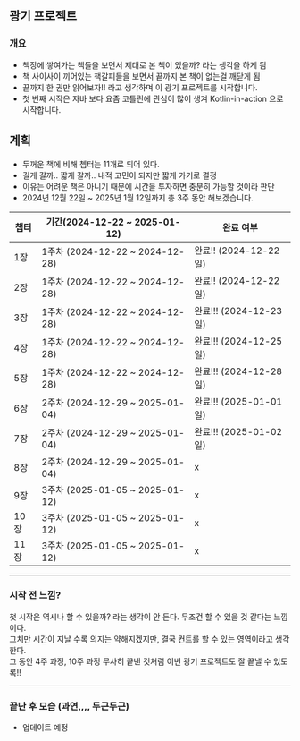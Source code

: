 ## 광기 프로젝트

### 개요

- 책장에 쌓여가는 책들을 보면서 제대로 본 책이 있을까? 라는 생각을 하게 됨
- 책 사이사이 끼어있는 책갈피들을 보면서 끝까지 본 책이 없는걸 깨닫게 됨
- 끝까지 한 권만 읽어보자!! 라고 생각하며 이 광기 프로젝트를 시작합니다.
- 첫 번째 시작은 자바 보다 요즘 코틀린에 관심이 많이 생겨 Kotlin-in-action 으로 시작합니다.

## 계획

- 두꺼운 책에 비해 쳅터는 11개로 되어 있다.
- 길게 갈까.. 짧게 갈까.. 내적 고민이 되지만 짧게 가기로 결정
- 이유는 어려운 책은 아니기 때문에 시간을 투자하면 충분히 가능할 것이라 판단
- 2024년 12월 22일 ~ 2025년 1월 12일까지 총 3주 동안 해보겠습니다.

| 챕터  | 기간(2024-12-22 ~ 2025-01-12)    | 완료 여부               |
|-----|--------------------------------|---------------------|
| 1장  | 1주차 (2024-12-22 ~ 2024-12-28)  | 완료!! (2024-12-22일)  |
| 2장  | 1주차 (2024-12-22 ~ 2024-12-28)  | 완료!! (2024-12-22일)  |
| 3장  | 1주차 (2024-12-22 ~ 2024-12-28)  | 완료!!! (2024-12-23일) |
| 4장  | 1주차 (2024-12-22 ~ 2024-12-28)  | 완료!!! (2024-12-25일) |
| 5장  | 1주차 (2024-12-22 ~ 2024-12-28)  | 완료!!! (2024-12-28일) |
| 6장  | 2주차 (2024-12-29 ~ 2025-01-04)  | 완료!!! (2025-01-01일) |
| 7장  | 2주차 (2024-12-29 ~ 2025-01-04)  | 완료!!! (2025-01-02일) |
| 8장  | 2주차 (2024-12-29 ~ 2025-01-04)  | x                   |
| 9장  | 3주차 (2025-01-05 ~ 2025-01-12)  | x                   |
| 10장 | 3주차 (2025-01-05 ~ 2025-01-12)  | x                   |
| 11장 | 3주차 (2025-01-05 ~ 2025-01-12)  | x                   |

---

### 시작 전 느낌?

첫 시작은 역시나 할 수 있을까? 라는 생각이 안 든다. 무조건 할 수 있을 것 같다는 느낌이다. <br>
그치만 시간이 지날 수록 의지는 약해지겠지만, 결국 컨트롤 할 수 있는 영역이라고 생각한다. <br>
그 동안 4주 과정, 10주 과정 무사히 끝낸 것처럼 이번 광기 프로젝트도 잘 끝낼 수 있도록!!

---

### 끝난 후 모습 (과연,,,, 두근두근)

- 업데이트 예정



